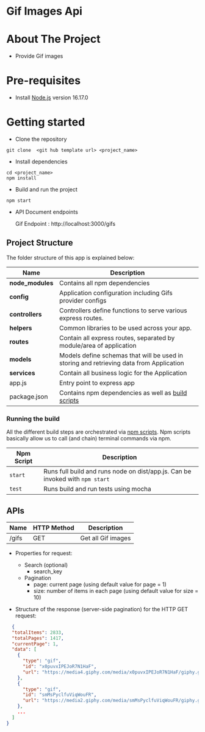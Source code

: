 # Gif Images Api
# About The Project
- Provide Gif images
# Pre-requisites
- Install [Node.js](https://nodejs.org/en/) version 16.17.0

# Getting started
- Clone the repository
```
git clone  <git hub template url> <project_name>
```
- Install dependencies
```
cd <project_name>
npm install
```
- Build and run the project
```
npm start
```

- API Document endpoints

  Gif Endpoint : http://localhost:3000/gifs 

## Project Structure
The folder structure of this app is explained below:

| Name         | Description                                                                                      |
|--------------|--------------------------------------------------------------------------------------------------|
| **node_modules** | Contains all  npm dependencies                                                                   |
| **config**   | Application configuration including Gifs provider configs                                        
| **controllers** | Controllers define functions to serve various express routes.                                    
| **helpers**  | Common libraries to be used across your app.                                                     
| **routes**   | Contain all express routes, separated by module/area of application                              
| **models**   | Models define schemas that will be used in storing and retrieving data from Application          |
| **services** | Contain all business logic for the Application                                                           |
| app.js       | Entry point to express app                                                                       |
| package.json | Contains npm dependencies as well as [build scripts](#what-if-a-library-isnt-on-definitelytyped) | tsconfig.json            | Config settings for compiling source code only written in TypeScript    

### Running the build
All the different build steps are orchestrated via [npm scripts](https://docs.npmjs.com/misc/scripts).
Npm scripts basically allow us to call (and chain) terminal commands via npm.

| Npm Script | Description                                                                   |
| ------------------------- |-------------------------------------------------------------------------------|
| `start`                   | Runs full build and runs node on dist/app.js. Can be invoked with `npm start` |
| `test`                    | Runs build and run tests using mocha                                          |

## APIs

| Name         | HTTP Method    | Description                                                                     |
|--------------|----------------|---------------------------------------------------------------------------------|
| /gifs        | GET            | Get all Gif images                                                              |

- Properties for request:
  * Search (optional)
    * search_key
  * Pagination
    * page: current page (using default value for page = 1)
    * size: number of items in each page (using default value for size = 10)

- Structure of the response (server-side pagination) for the HTTP GET request:
```json
  {
  "totalItems": 2833,
  "totalPages": 1417,
  "currentPage": 1,
  "data": [
    {
      "type": "gif",
      "id": "x0puvxIPEJoR7N1HaF",
      "url": "https://media4.giphy.com/media/x0puvxIPEJoR7N1HaF/giphy.gif?cid=29f62140bzt171w2ldmahvrp68sl0uoh4fzikob7s7iomdk0&rid=giphy.gif&ct=g"
    },
    {
      "type": "gif",
      "id": "smMsPyclfuViqWouFR",
      "url": "https://media2.giphy.com/media/smMsPyclfuViqWouFR/giphy.gif?cid=29f62140bzt171w2ldmahvrp68sl0uoh4fzikob7s7iomdk0&rid=giphy.gif&ct=g"
    },
    ...
  ]
}
```